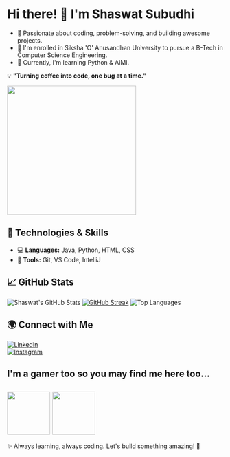 # Hi there! 👋 I'm Shaswat Subudhi  

- 🚀 Passionate about coding, problem-solving, and building awesome projects.
- 📖 I'm enrolled in Siksha 'O' Anusandhan University to pursue a B-Tech in Computer Science Engineering.
- 🌱 Currently, I'm learning Python & AiMl.

💡 **"Turning coffee into code, one bug at a time."**  

<img align="center" src="https://user-images.githubusercontent.com/74038190/225813708-98b745f2-7d22-48cf-9150-083f1b00d6c9.gif" height="300" />

## 🔧 Technologies & Skills  
- 💻 **Languages:** Java, Python, HTML, CSS  
- 🔧 **Tools:** Git, VS Code, IntelliJ  

## 📈 GitHub Stats  
![Shaswat's GitHub Stats](https://github-readme-stats.vercel.app/api?username=ShaswatSubudhi&show_icons=true&theme=dark)
[![GitHub Streak](https://github-readme-streak-stats.herokuapp.com?user=ShaswatSubudhi&theme=transparent&hide_border=true&border_radius=5&short_numbers=true&sideLabels=EB5454)](https://git.io/streak-stats)
![Top Languages](https://github-readme-stats.vercel.app/api/top-langs/?username=ShaswatSubudhi&layout=compact&theme=dark)  

## 🌍 Connect with Me  
[![LinkedIn](https://img.shields.io/badge/LinkedIn-0077B5?style=for-the-badge&logo=linkedin&logoColor=white)](#)  
[![Instagram](https://img.shields.io/badge/Instagram-E4405F?style=for-the-badge&logo=instagram&logoColor=white)](https://www.instagram.com/shaswat_subudhi/) 

## I'm a gamer too so you may find me here too...
<a href="f253c0bd90a74586a47f57f366cfc233" target="blank"><img align="center" src="https://upload.wikimedia.org/wikipedia/commons/3/31/Epic_Games_logo.svg" height="100" /></a>
<a href="https://steamcommunity.com/id/ShaswatSubudhi25/" target="blank"><img align="center" src="https://upload.wikimedia.org/wikipedia/commons/8/83/Steam_icon_logo.svg" height="100" /></a>
---

✨ Always learning, always coding. Let's build something amazing! 🚀  



